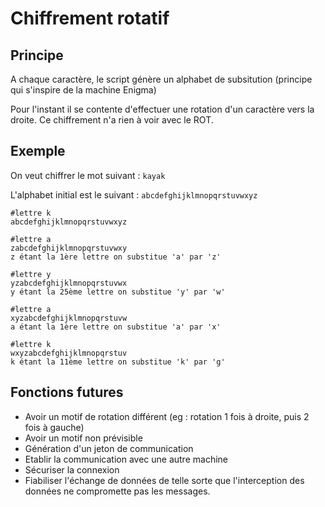 Chiffrement rotatif
===

Principe
---
A chaque caractère, le script génère un alphabet de subsitution (principe qui s'inspire de la machine Enigma)

Pour l'instant il se contente d'effectuer une rotation d'un caractère vers la droite. Ce chiffrement n'a rien à voir avec le ROT.


Exemple
---

On veut chiffrer le mot suivant : `kayak`

L'alphabet initial est le suivant : `abcdefghijklmnopqrstuvwxyz`


```code
#lettre k
abcdefghijklmnopqrstuvwxyz

#lettre a
zabcdefghijklmnopqrstuvwxy
z étant la 1ère lettre on substitue 'a' par 'z'

#lettre y
yzabcdefghijklmnopqrstuvwx
y étant la 25ème lettre on substitue 'y' par 'w'

#lettre a
xyzabcdefghijklmnopqrstuvw
a étant la 1ère lettre on substitue 'a' par 'x'

#lettre k
wxyzabcdefghijklmnopqrstuv
k étant la 11ème lettre on substitue 'k' par 'g'

```

Fonctions futures
---

* Avoir un motif de rotation différent (eg : rotation 1 fois à droite, puis 2 fois à gauche)
* Avoir un motif non prévisible 
* Génération d'un jeton de communication
* Etablir la communication avec une autre machine
* Sécuriser la connexion
* Fiabiliser l'échange de données de telle sorte que l'interception des données ne compromette pas les messages.
